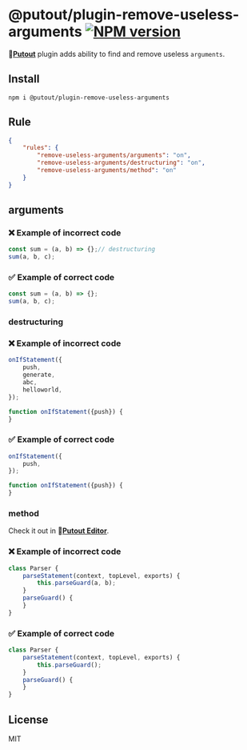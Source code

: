 # @putout/plugin-remove-useless-arguments [![NPM version][NPMIMGURL]][NPMURL]

[NPMIMGURL]: https://img.shields.io/npm/v/@putout/plugin-remove-useless-arguments.svg?style=flat&longCache=true
[NPMURL]: https://npmjs.org/package/@putout/plugin-remove-useless-arguments"npm"

🐊[**Putout**](https://github.com/coderaiser/putout) plugin adds ability to find and remove useless `arguments`.

## Install

```
npm i @putout/plugin-remove-useless-arguments
```

## Rule

```json
{
    "rules": {
        "remove-useless-arguments/arguments": "on",
        "remove-useless-arguments/destructuring": "on",
        "remove-useless-arguments/method": "on"
    }
}
```

## arguments

### ❌ Example of incorrect code

```js
const sum = (a, b) => {};// destructuring
sum(a, b, c);
```

### ✅ Example of correct code

```js
const sum = (a, b) => {};
sum(a, b, c);
```

### destructuring

### ❌ Example of incorrect code

```js
onIfStatement({
    push,
    generate,
    abc,
    helloworld,
});

function onIfStatement({push}) {
}
```

### ✅ Example of correct code

```js
onIfStatement({
    push,
});

function onIfStatement({push}) {
}
```

### method

Check it out in 🐊[**Putout Editor**](https://putout.cloudcmd.io/#/gist/362c37e9f533299a7e721ac46f936801/0a47d094bd2a048eb6dcc224b808a63f2d076ccb).

### ❌ Example of incorrect code

```js
class Parser {
    parseStatement(context, topLevel, exports) {
        this.parseGuard(a, b);
    }
    parseGuard() {
    }
}
```

### ✅ Example of correct code

```js
class Parser {
    parseStatement(context, topLevel, exports) {
        this.parseGuard();
    }
    parseGuard() {
    }
}
```

## License

MIT
